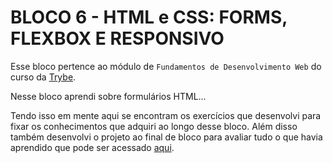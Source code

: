 # BLOCO 6 - HTML e CSS: FORMS, FLEXBOX E RESPONSIVO

Esse bloco pertence ao módulo de `Fundamentos de Desenvolvimento Web` do curso da [Trybe](https://www.betrybe.com/). 

Nesse bloco aprendi sobre formulários HTML...

Tendo isso em mente aqui se encontram os exercícios que desenvolvi para fixar os conhecimentos que adquiri ao  longo desse bloco. Além disso também desenvolvi o projeto ao final de bloco para avaliar tudo o que havia aprendido que pode ser acessado [aqui](linkProjetoDoBloco).